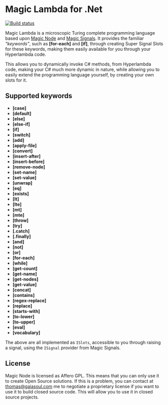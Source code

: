 
# Magic Lambda for .Net

[![Build status](https://travis-ci.org/polterguy/magic.lambda.svg?master)](https://travis-ci.org/polterguy/magic.lambda)

Magic Lambda is a microscopic Turing complete programming language based upon [Magic Node](https://github.com/polterguy/magic.node)
and [Magic Signals](https://github.com/polterguy/magic.signals). It provides the familiar _"keywords"_, such as **[for-each]**
and **[if]**, through creating Super Signal Slots for these keywords, making them easily available for you through your Hyperlambda code.

This allows you to dynamically invoke C# methods, from Hyperlambda code, making your C# much more dynamic in nature, while
allowing you to easily extend the programming language yourself, by creating your own slots for it.

## Supported keywords

* __[case]__
* __[default]__
* __[else]__
* __[else-if]__
* __[if]__
* __[switch]__
* __[add]__
* __[apply-file]__
* __[convert]__
* __[insert-after]__
* __[insert-before]__
* __[remove-node]__
* __[set-name]__
* __[set-value]__
* __[unwrap]__
* __[eq]__
* __[exists]__
* __[lt]__
* __[lte]__
* __[mt]__
* __[mte]__
* __[throw]__
* __[try]__
* __[.catch]__
* __[.finally]__
* __[and]__
* __[not]__
* __[or]__
* __[for-each]__
* __[while]__
* __[get-count]__
* __[get-name]__
* __[get-nodes]__
* __[get-value]__
* __[concat]__
* __[contains]__
* __[regex-replace]__
* __[replace]__
* __[starts-with]__
* __[to-lower]__
* __[to-upper]__
* __[eval]__
* __[vocabulary]__

The above are all implemented as `ISlots`, accessible to you through raising a signal, using the `ISignal` provider from Magic Signals.

## License

Magic Node is licensed as Affero GPL. This means that you can only use it to create Open Source solutions.
If this is a problem, you can contact at thomas@gaiasoul.com me to negotiate a proprietary license if
you want to use it to build closed source code. This will allow you to use it in closed
source projects.
